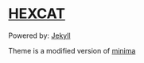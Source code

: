 # [HEXCAT](https://hexcat.net)

Powered by: [Jekyll](https://jekyllrb.com/)

Theme is a modified version of [minima](https://jekyll.github.io/minima/)
